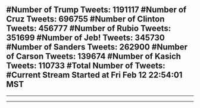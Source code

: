 #Number of Trump Tweets: 1191117
#Number of Cruz Tweets: 696755
#Number of Clinton Tweets: 456777
#Number of Rubio Tweets: 351699
#Number of Jeb! Tweets: 345730
#Number of Sanders Tweets: 262900
#Number of Carson Tweets: 139674
#Number of Kasich Tweets: 110733
#Total Number of Tweets:  
#Current Stream Started at Fri Feb 12 22:54:01 MST
---
---
---
